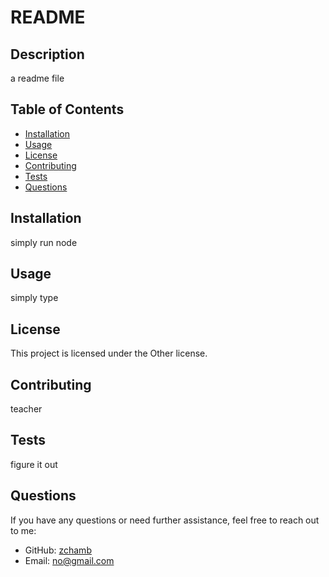 
# README

## Description
a readme file

## Table of Contents
- [Installation](#installation)
- [Usage](#usage)
- [License](#license)
- [Contributing](#contributing)
- [Tests](#tests)
- [Questions](#questions)

## Installation
simply run node

## Usage
simply type

## License
This project is licensed under the Other license.

## Contributing
teacher

## Tests
figure it out

## Questions
If you have any questions or need further assistance, feel free to reach out to me:
- GitHub: [zchamb](https://github.com/zchamb)
- Email: no@gmail.com
